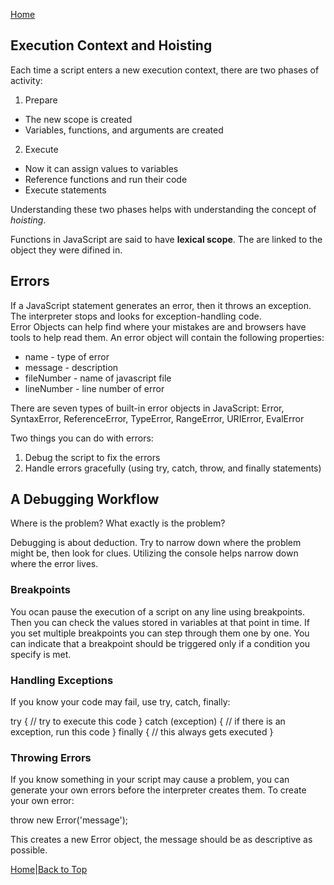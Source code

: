 [Home](README.md)

## Execution Context and Hoisting

Each time a script enters a new execution context, there are two phases of activity:

1. Prepare 
  - The new scope is created
  - Variables, functions, and arguments are created  

2. Execute
  - Now it can assign values to variables
  - Reference functions and run their code
  - Execute statements  

Understanding these two phases helps with understanding the concept of *hoisting*.  

Functions in JavaScript are said to have **lexical scope**. The are linked to the object they were difined in.

## Errors

If a JavaScript statement generates an error, then it throws an exception. The interpreter stops and looks for exception-handling code.  
Error Objects can help find where your mistakes are and browsers have tools to help read them. An error object will contain the following properties:
  - name - type of error
  - message - description
  - fileNumber - name of javascript file
  - lineNumber - line number of error  

There are seven types of built-in error objects in JavaScript: Error, SyntaxError, ReferenceError, TypeError, RangeError, URIError, EvalError  

Two things you can do with errors:
1. Debug the script to fix the errors
2. Handle errors gracefully (using try, catch, throw, and finally statements)  

## A Debugging Workflow

Where is the problem?
What exactly is the problem?  

Debugging is about deduction. Try to narrow down where the problem might be, then look for clues. Utilizing the console helps narrow down where the error lives.

### Breakpoints

You ocan pause the execution of a script on any line using breakpoints. Then you can check the values stored in variables at that point in time. If you set multiple breakpoints you can step through them one by one. You can indicate that a breakpoint should be triggered only if a condition you specify is met.  

### Handling Exceptions

If you know your code may fail, use try, catch, finally:  

try {
  // try to execute this code
} catch (exception) {
  // if there is an exception, run this code
} finally {
  // this always gets executed
}  

### Throwing Errors

If you know something in your script may cause a problem, you can generate your own errors before the interpreter creates them. To create your own error:  

throw new Error('message');  

This creates a new Error object, the message should be as descriptive as possible.

[Home](README.md)|[Back to Top](class-10.md)

